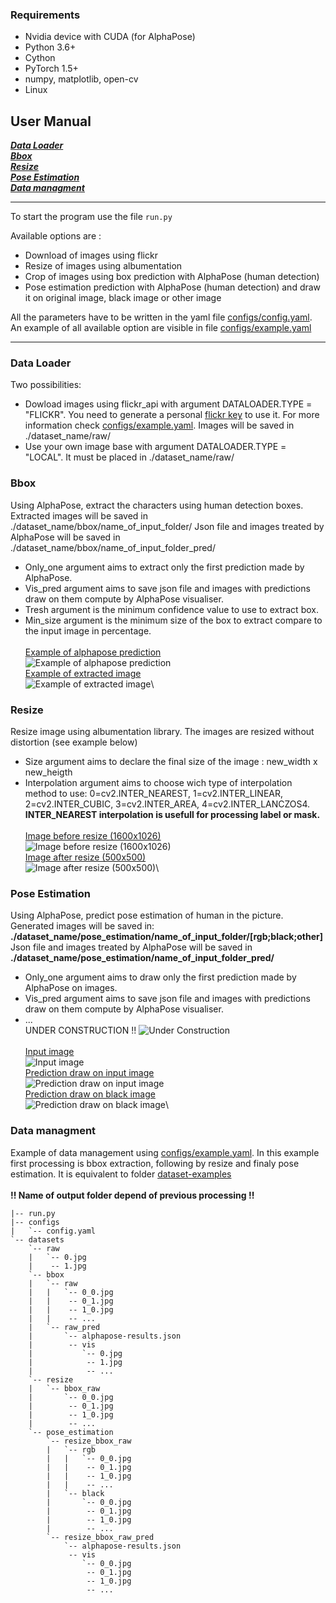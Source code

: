 ### Requirements
* Nvidia device with CUDA (for AlphaPose)
* Python 3.6+
* Cython
* PyTorch 1.5+
* numpy, matplotlib, open-cv 
* Linux

## User Manual
[***Data Loader***](#Data-Loader) \
[***Bbox***](#Bbox) \
[***Resize***](#Resize) \
[***Pose Estimation***](#Pose-Estimation) \
[***Data managment***](#Data-managment) 

---
To start the program use the file `run.py`

Available options are :
- Download of images using flickr
- Resize of images using albumentation
- Crop of images using box prediction with AlphaPose (human detection)
- Pose estimation prediction with AlphaPose (human detection) and draw it on original image, black image or other image

All the parameters have to be written in the yaml file [configs/config.yaml](../configs/config.yaml). An example of all available option are visible in file [configs/example.yaml](../configs/example.yaml)

---
### Data Loader
Two possibilities:
- Dowload images using flickr_api with argument DATALOADER.TYPE = "FLICKR". You need to generate a personal [flickr key](http://www.cmssupport.utoronto.ca/help/Creating_a_Flickr_API_key.htm) to use it. For more information check [configs/example.yaml](../configs/example.yaml). Images will be saved in ./dataset_name/raw/
- Use your own image base with argument DATALOADER.TYPE = "LOCAL". It must be placed in ./dataset_name/raw/

### Bbox
Using AlphaPose, extract the characters using human detection boxes.
Extracted images will be saved in ./dataset_name/bbox/name_of_input_folder/
Json file and images treated by AlphaPose will be saved in ./dataset_name/bbox/name_of_input_folder_pred/
- Only_one argument aims to extract only the first prediction made by AlphaPose.
- Vis_pred argument aims to save json file and images with predictions draw on them compute by AlphaPose visualiser.
- Tresh argument is the minimum confidence value to use to extract box. 
- Min_size argument is the minimum size of the box to extract compare to the input image in percentage.\
\
[Example of alphapose prediction](image/bbox_vis.jpg)\
![Example of alphapose prediction](image/bbox_vis.jpg)\
[Example of extracted image](image/bbox_extract.jpg)\
![Example of extracted image](image/bbox_extract.jpg)\

### Resize
Resize image using albumentation library.
The images are resized without distortion (see example below)
- Size argument aims to declare the final size of the image : new_width x new_heigth
- Interpolation argument aims to choose wich type of interpolation method to use: 0=cv2.INTER_NEAREST, 1=cv2.INTER_LINEAR, 2=cv2.INTER_CUBIC, 3=cv2.INTER_AREA, 4=cv2.INTER_LANCZOS4. **INTER_NEAREST interpolation is usefull for processing label or mask.**\
\
[Image before resize (1600x1026)](image/resize_input.jpg)\
![Image before resize (1600x1026)](image/resize_input.jpg)\
[Image after resize (500x500)](image/resize_output.jpg)\
![Image after resize (500x500)](image/resize_output.jpg)\

### Pose Estimation
Using AlphaPose, predict pose estimation of human in the picture.
Generated images will be saved in: **./dataset_name/pose_estimation/name_of_input_folder/[rgb;black;other]**\
Json file and images treated by AlphaPose will be saved in **./dataset_name/pose_estimation/name_of_input_folder_pred/**
- Only_one argument aims to draw only the first prediction made by AlphaPose on images.
- Vis_pred argument aims to save json file and images with predictions draw on them compute by AlphaPose visualiser.
- ...
\
UNDER CONSTRUCTION !!
![Under Construction](image/under_construction2.gif)\
\
[Input image](image/pos_input.jpg)\
![Input image](image/pos_input.jpg)\
[Prediction draw on input image](image/pos_rgb.jpg)\
![Prediction draw on input image](image/pos_rgb.jpg)\
[Prediction draw on black image](image/pos_black.jpg)\
![Prediction draw on black image](image/pos_black.jpg)\


### Data managment
Example of data management using [configs/example.yaml](../configs/example.yaml). In this example first processing is bbox extraction, following by resize and finaly pose estimation. It is equivalent to folder [dataset-examples](../dataset-examples/1-Foot/)\
\
**!! Name of output folder depend of previous processing !!**
```
|-- run.py
|-- configs
|   `-- config.yaml
`-- datasets
    `-- raw
    |   `-- 0.jpg
    |    -- 1.jpg
    `-- bbox
    |   `-- raw
    |   |   `-- 0_0.jpg
    |   |    -- 0_1.jpg
    |   |    -- 1_0.jpg
    |   |    -- ...
    |   `-- raw_pred
    |       `-- alphapose-results.json
    |        -- vis
    |           `-- 0.jpg
    |            -- 1.jpg
    |            -- ...
    `-- resize
    |   `-- bbox_raw
    |       `-- 0_0.jpg
    |        -- 0_1.jpg
    |        -- 1_0.jpg
    |        -- ...
    `-- pose_estimation
        `-- resize_bbox_raw
        |   `-- rgb
        |   |   `-- 0_0.jpg
        |   |    -- 0_1.jpg
        |   |    -- 1_0.jpg
        |   |    -- ...
        |   `-- black
        |       `-- 0_0.jpg
        |        -- 0_1.jpg
        |        -- 1_0.jpg
        |        -- ...
        `-- resize_bbox_raw_pred
            `-- alphapose-results.json
             -- vis
                `-- 0_0.jpg
                 -- 0_1.jpg
                 -- 1_0.jpg
                 -- ...
```